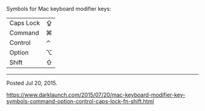 Symbols for Mac keyboard modifier keys:

<table>
    <tr>
        <td>Caps Lock</td>
        <td>⇪</td>
    </tr>
    <tr>
        <td>Command</td>
        <td>⌘</td>
    </tr>
    <tr>
        <td>Control</td>
        <td>⌃</td>
    </tr>
    <tr>
        <td>Option</td>
        <td>⌥</td>
    </tr>
    <tr>
        <td>Shift</td>
        <td>⇧</td>
    </tr>
</table>

---

Posted Jul 20, 2015.

https://www.darklaunch.com/2015/07/20/mac-keyboard-modifier-key-symbols-command-option-control-caps-lock-fn-shift.html